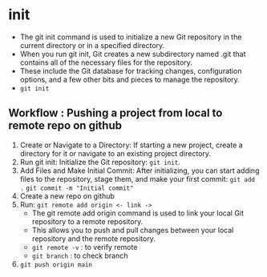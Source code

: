 # init

- The git init command is used to initialize a new Git repository in the current directory or in a specified directory.
- When you run git init, Git creates a new subdirectory named .git that contains all of the necessary files for the repository. 
- These include the Git database for tracking changes, configuration options, and a few other bits and pieces to manage the repository.
- `git init`

## Workflow : Pushing a project from local to remote repo on github

1. Create or Navigate to a Directory: If starting a new project, create a directory for it or navigate to an existing project directory.
2. Run git init: Initialize the Git repository: `git init`.
3. Add Files and Make Initial Commit: After initializing, you can start adding files to the repository, stage them, and make your first commit:
   `git add .`
   `git commit -m "Initial commit"`
4. Create a new repo on github
5. Run: `git remote add origin <- link ->`
   - The git remote add origin <url> command is used to link your local Git repository to a remote repository.
   - This allows you to push and pull changes between your local repository and the remote repository.
   - `git remote -v` : to verify remote
   - `git branch` : to check branch
6. `git push origin main` 

   
